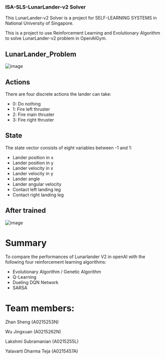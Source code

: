 ### ISA-SLS-LunarLander-v2 Solver

This LunarLander-v2 Solver is a project for SELF-LEARNING SYSTEMS in National University of Singapore.

This is a project to use Reinforcement Learning and Evolutionary Algorithm to solve LunarLander-v2 problem in OpenAIGym.

## LunarLander_Problem

![image](https://github.com/Jingxuaw/ISA-SLS/blob/main/LunarLander_Problem.gif)


## Actions

There are four discrete actions the lander can take:

* 0: Do nothing
* 1: Fire left thruster
* 2: Fire main thruster
* 3: Fire right thruster

## State

The state vector consists of eight variables between -1 and 1:

* Lander position in x
* Lander position in y
* Lander velocity in x
* Lander velocity in y
* Lander angle
* Lander angular velocity
* Contact left landing leg
* Contact right landing leg

## After trained

![image](https://github.com/Jingxuaw/ISA-SLS/blob/main/LunarLander_after_trained.gif)

# Summary

To compare the performances of Lunarlander V2 in openAI with the following four reinforcement learning algorithms:

* Evolutionary Algorithm / Genetic Algorithm
* Q-Learning
* Dueling DQN Network
* SARSA


# Team members:

Zhan Sheng (A0215253N)

Wu Jingxuan (A0215262N)

Lakshmi Subramanian (A0215255L)

Yalavarti Dharma Teja (A0215457A)
